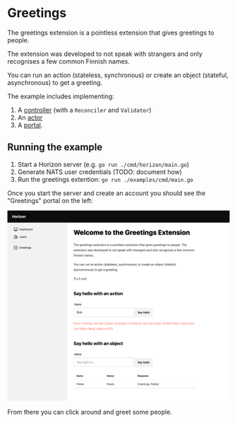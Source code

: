 # Greetings

The greetings extension is a pointless extension that gives greetings to people.

The extension was developed to not speak with strangers and only recognises a few common Finnish names.

You can run an action (stateless, synchronous) or create an object (stateful, asynchronous) to get a greeting.

The example includes implementing:

1. A [controller](./controller.go) (with a `Reconciler` and `Validator`)
2. An [actor](./actor.go)
3. A [portal](./portal.go).

## Running the example

1. Start a Horizon server (e.g. `go run ./cmd/horizon/main.go`)
2. Generate NATS user credentials (TODO: document how)
3. Run the greetings extention: `go run ./examples/cmd/main.go`

Once you start the server and create an account you should see the "Greetings" portal on the left:

![greetings-screenshot](./greetings-example-screenshot.png)

From there you can click around and greet some people.
